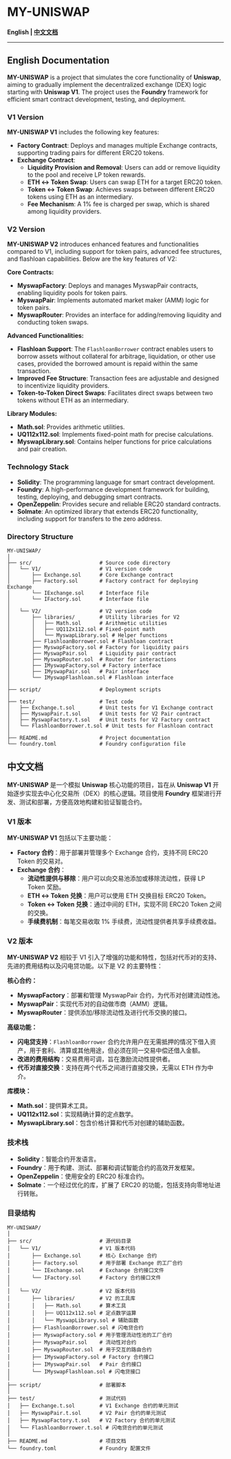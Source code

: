# **MY-UNISWAP**

**English | [中文文档](#中文文档)**

---

## English Documentation

**MY-UNISWAP** is a project that simulates the core functionality of **Uniswap**, aiming to gradually implement the decentralized exchange (DEX) logic starting with **Uniswap V1**. The project uses the **Foundry** framework for efficient smart contract development, testing, and deployment.

### **V1 Version**

**MY-UNISWAP V1** includes the following key features:

- **Factory Contract**: Deploys and manages multiple Exchange contracts, supporting trading pairs for different ERC20 tokens.
- **Exchange Contract**:
  - **Liquidity Provision and Removal**: Users can add or remove liquidity to the pool and receive LP token rewards.
  - **ETH ↔ Token Swap**: Users can swap ETH for a target ERC20 token.
  - **Token ↔ Token Swap**: Achieves swaps between different ERC20 tokens using ETH as an intermediary.
  - **Fee Mechanism**: A 1% fee is charged per swap, which is shared among liquidity providers.

### V2 Version

**MY-UNISWAP V2** introduces enhanced features and functionalities compared to V1, including support for token pairs, advanced fee structures, and flashloan capabilities. Below are the key features of V2:

**Core Contracts:**

- **MyswapFactory**: Deploys and manages MyswapPair contracts, enabling liquidity pools for token pairs.
- **MyswapPair**: Implements automated market maker (AMM) logic for token pairs.
- **MyswapRouter**: Provides an interface for adding/removing liquidity and conducting token swaps.

**Advanced Functionalities:**

- **Flashloan Support**: The `FlashloanBorrower` contract enables users to borrow assets without collateral for arbitrage, liquidation, or other use cases, provided the borrowed amount is repaid within the same transaction.
- **Improved Fee Structure**: Transaction fees are adjustable and designed to incentivize liquidity providers.
- **Token-to-Token Direct Swaps**: Facilitates direct swaps between two tokens without ETH as an intermediary.

**Library Modules:**

- **Math.sol**: Provides arithmetic utilities.
- **UQ112x112.sol**: Implements fixed-point math for precise calculations.
- **MyswapLibrary.sol**: Contains helper functions for price calculations and pair creation.

### **Technology Stack**

- **Solidity**: The programming language for smart contract development.
- **Foundry**: A high-performance development framework for building, testing, deploying, and debugging smart contracts.
- **OpenZeppelin**: Provides secure and reliable ERC20 standard contracts.
- **Solmate**: An optimized library that extends ERC20 functionality, including support for transfers to the zero address.

### **Directory Structure**

```plaintext
MY-UNISWAP/
│
├── src/                      # Source code directory
│   └── V1/                   # V1 version code
│       ├── Exchange.sol      # Core Exchange contract
│       ├── Factory.sol       # Factory contract for deploying Exchange
│       └── IExchange.sol     # Interface file
│       └── IFactory.sol      # Interface file
│
│   └── V2/                   # V2 version code
│       ├── libraries/        # Utility libraries for V2
│       │   ├── Math.sol      # Arithmetic utilities
│       │   ├── UQ112x112.sol # Fixed-point math
│       │   └── MyswapLibrary.sol # Helper functions
│       ├── FlashloanBorrower.sol # Flashloan contract
│       ├── MyswapFactory.sol # Factory for liquidity pairs
│       ├── MyswapPair.sol    # Liquidity pair contract
│       ├── MyswapRouter.sol  # Router for interactions
│       ├── IMyswapFactory.sol # Factory interface
│       ├── IMyswapPair.sol   # Pair interface
│       └── IMyswapFlashloan.sol # Flashloan interface
│
├── script/                   # Deployment scripts
│
├── test/                     # Test code
│   ├── Exchange.t.sol        # Unit tests for V1 Exchange contract
│   ├── MyswapPair.t.sol      # Unit tests for V2 Pair contract
│   ├── MyswapFactory.t.sol   # Unit tests for V2 Factory contract
│   └── FlashloanBorrower.t.sol # Unit tests for Flashloan contract
│
├── README.md                 # Project documentation
└── foundry.toml              # Foundry configuration file

```

## 中文文档

**MY-UNISWAP** 是一个模拟 **Uniswap** 核心功能的项目，旨在从 **Uniswap V1** 开始逐步实现去中心化交易所（DEX）的核心逻辑。项目使用 **Foundry** 框架进行开发、测试和部署，方便高效地构建和验证智能合约。

### **V1 版本**

**MY-UNISWAP V1** 包括以下主要功能：

- **Factory 合约**：用于部署并管理多个 Exchange 合约，支持不同 ERC20 Token 的交易对。
- **Exchange 合约**：
  - **流动性提供与移除**：用户可以向交易池添加或移除流动性，获得 LP Token 奖励。
  - **ETH ↔ Token 兑换**：用户可以使用 ETH 交换目标 ERC20 Token。
  - **Token ↔ Token 兑换**：通过中间的 ETH，实现不同 ERC20 Token 之间的交换。
  - **手续费机制**：每笔交易收取 1% 手续费，流动性提供者共享手续费收益。

### V2 版本

**MY-UNISWAP V2** 相较于 V1 引入了增强的功能和特性，包括对代币对的支持、先进的费用结构以及闪电贷功能。以下是 V2 的主要特性：

**核心合约：**

- **MyswapFactory**：部署和管理 MyswapPair 合约，为代币对创建流动性池。
- **MyswapPair**：实现代币对的自动做市商（AMM）逻辑。
- **MyswapRouter**：提供添加/移除流动性及进行代币交换的接口。

**高级功能：**

- **闪电贷支持**：`FlashloanBorrower` 合约允许用户在无需抵押的情况下借入资产，用于套利、清算或其他用途，但必须在同一交易中偿还借入金额。
- **改进的费用结构**：交易费用可调，旨在激励流动性提供者。
- **代币对直接交换**：支持在两个代币之间进行直接交换，无需以 ETH 作为中介。

**库模块：**

- **Math.sol**：提供算术工具。
- **UQ112x112.sol**：实现精确计算的定点数学。
- **MyswapLibrary.sol**：包含价格计算和代币对创建的辅助函数。

### **技术栈**

- **Solidity**：智能合约开发语言。
- **Foundry**：用于构建、测试、部署和调试智能合约的高效开发框架。
- **OpenZeppelin**：使用安全的 ERC20 标准合约。
- **Solmate**：一个经过优化的库，扩展了 ERC20 的功能，包括支持向零地址进行转账。

### **目录结构**

```plaintext
MY-UNISWAP/
│
├── src/                      # 源代码目录
│   └── V1/                   # V1 版本代码
│       ├── Exchange.sol      # 核心 Exchange 合约
│       ├── Factory.sol       # 用于部署 Exchange 的工厂合约
│       └── IExchange.sol     # Exchange 合约接口文件
│       └── IFactory.sol      # Factory 合约接口文件
│
│   └── V2/                   # V2 版本代码
│       ├── libraries/        # V2 的工具库
│       │   ├── Math.sol      # 算术工具
│       │   ├── UQ112x112.sol # 定点数学运算
│       │   └── MyswapLibrary.sol # 辅助函数
│       ├── FlashloanBorrower.sol # 闪电贷合约
│       ├── MyswapFactory.sol # 用于管理流动性池的工厂合约
│       ├── MyswapPair.sol    # 流动性对合约
│       ├── MyswapRouter.sol  # 用于交互的路由合约
│       ├── IMyswapFactory.sol # Factory 合约接口
│       ├── IMyswapPair.sol   # Pair 合约接口
│       └── IMyswapFlashloan.sol # 闪电贷接口
│
├── script/                   # 部署脚本
│
├── test/                     # 测试代码
│   ├── Exchange.t.sol        # V1 Exchange 合约的单元测试
│   ├── MyswapPair.t.sol      # V2 Pair 合约的单元测试
│   ├── MyswapFactory.t.sol   # V2 Factory 合约的单元测试
│   └── FlashloanBorrower.t.sol # 闪电贷合约的单元测试
│
├── README.md                 # 项目文档
└── foundry.toml              # Foundry 配置文件

```
